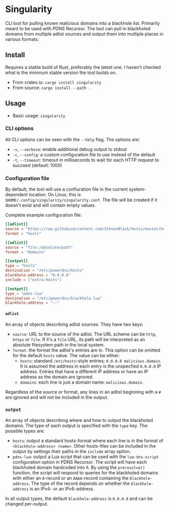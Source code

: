 # Singularity

CLI tool for pulling known malicious domains into a blackhole list. Primarily meant to be used with PDNS Recursor. The tool can pull in blackholed domains from multiple adlist sources and output them into multiple places in various formats.

## Install

Requires a stable build of Rust, preferably the latest one. I haven't checked what is the minimum stable version the tool builds on.

* From crates.io: `cargo install singularity`
* From source: `cargo install --path .`

## Usage

* Basic usage: `singularity`

### CLI options

All CLI options can be seen with the `--help` flag. The options are:

* `-v`, `--verbose`: enable additional debug output to stdout
* `-c`, `--config`: a custom configuration file to use instead of the default
* `-t`, `--timeout`: timeout in milliseconds to wait for each HTTP request to succeed (default: 1000)

### Configuration file

By default, the tool will use a confiuration file in the current system-dependent location. On Linux, this is `$HOME/.config/singularity/singularity.conf`. The file will be created if it doesn't exist and will contain empty values.

Complete example configuration file:

```toml
[[adlist]]
source = "https://raw.githubusercontent.com/StevenBlack/hosts/master/hosts"
format = "hosts"

[[adlist]]
source = "file:/absolute/path"
format = "domains"

[[output]]
type = "hosts"
destination = "/etc/powerdns/hosts"
blackhole-address = "0.0.0.0"
include = ["extra-hosts"]

[[output]]
type = "pdns-lua"
destination = "/etc/powerdns/blackhole.lua"
blackhole-address = "::"
```

#### `adlist`

An array of objects describing adlist sources. They have two keys:
* `source`: URL to the source of the adlist. The URL scheme can be `http`, `https` or `file`. If it's a `file` URL, its path will be interpreted as an absolute filesystem path in the local system.
* `format`: the format the adlist's entries are in. This option can be omitted for the default `hosts` value. The value can be either:
    * `hosts`: standard `/etc/hosts`-style entries; `0.0.0.0 malicious.domain`. It is assumed the address in each entry is the unspecfied `0.0.0.0` IP address. Entries that have a different IP address or have an IP address as the domain are ignored.
    * `domains`: each line is just a domain name: `malicious.domain`.

Regardless of the source or format, any lines in an adlist beginning with a `#` are ignored and will not be included in the output.

### `output`

An array of objects describing where and how to output the blackholed domains. The type of each output is specified with the `type` key. The possible types are:
* `hosts`: output a standard hosts-format where each line is in the format of `<blackhole-address> <name>`. Other hosts-files can be included in the output by settings their paths in the `include` array option.
* `pdns-lua`: output a Lua script that can be used with the `lua-dns-script` configuration option in PDNS Recursor. The script will have each blackholed domain hardcoded into it. By using the `preresolve()` function, the script will respond to queries for the blackholed domains with either an `A`-record or an `AAAA`-record containing the `blackhole-address`. The type of the record depends on whether the `blackhole-address` is an IPv4- or an IPv6-address.

In all output types, the default `blackhole-address` is `0.0.0.0` and can be changed per-output.
